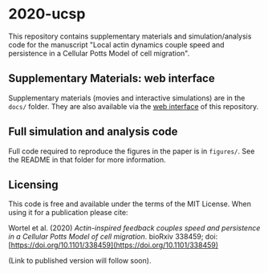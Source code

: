 # 2020-ucsp
This repository contains supplementary materials and simulation/analysis code for the manuscript 
"Local actin dynamics couple speed and persistence in a Cellular Potts Model of cell migration".

## Supplementary Materials: web interface
Supplementary materials (movies and interactive simulations) are in the `docs/` folder.
They are also available via the [web interface](https://ingewortel.github.io/2020-ucsp/) of this repository.

## Full simulation and analysis code
Full code required to reproduce the figures in the paper is in `figures/`. See the README
in that folder for more information.

## Licensing
This code is free and available under the terms of the MIT License. When using it for a publication please cite:

Wortel et al. (2020) *Actin-inspired feedback couples speed and persistence in a Cellular Potts Model of cell migration*. bioRxiv 338459; doi: [https://doi.org/10.1101/338459](https://doi.org/10.1101/338459)

(Link to published version will follow soon).
